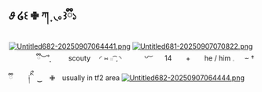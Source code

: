 ## 𝜗 ໒꒰ ✙ ཀ ̟ ◟｡꒱ྀི১
[![Untitled682-20250907064441.png](https://i.postimg.cc/PxFcCb2Z/Untitled682-20250907064441.png)](https://postimg.cc/JDZKgXw4)
[![Untitled681-20250907070822.png](https://i.postimg.cc/4y0m20wd/Untitled681-20250907070822.png)](https://postimg.cc/kRxJBf03)
 ⠀ ⠀ ⠀ ⠀ ྀི︶˚̣̣̣ ⠀ ⠀⠀scouty ⠀ ◜ ⑅ 𓏼 ͡ ֪  ◝
 ⠀ ⠀ ⠀ ꒡ ͝ ⠀ ⠀14 ⠀ ⠀+ ⠀ ⠀he / him 𓈒⠀⠀⏖ † ྀི
 ⠀ ⠀  ༏ིྀ　‿　✙⠀ usually in tf2 area
[![Untitled682-20250907064444.png](https://i.postimg.cc/rmmy6JDt/Untitled682-20250907064444.png)](https://postimg.cc/Ny3vmR7g)
